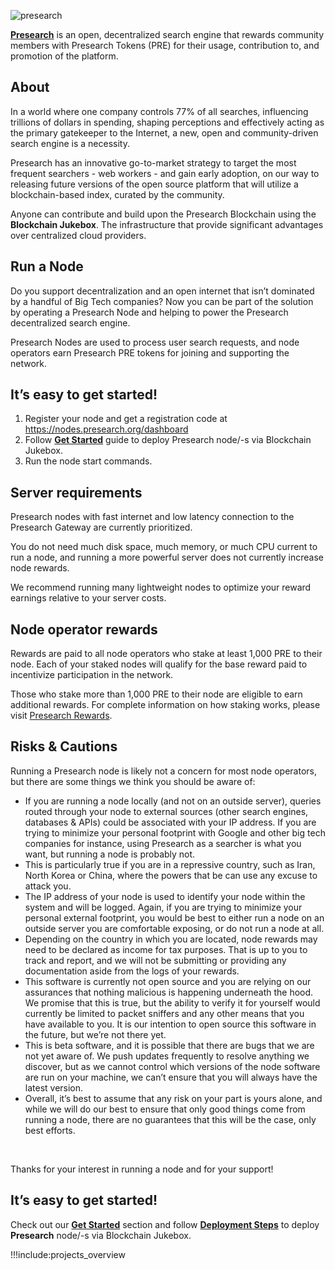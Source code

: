 ![presearch](img/presearch_header.png)

[**Presearch**](https://presearch.io) is an open, decentralized search engine that rewards community members with Presearch Tokens (PRE) for their usage, contribution to, and promotion of the platform.

## About

In a world where one company controls 77% of all searches, influencing trillions of dollars in spending, shaping perceptions and effectively acting as the primary gatekeeper to the Internet, a new, open and community-driven search engine is a necessity. 
<br/>

Presearch has an innovative go-to-market strategy to target the most frequent searchers - web workers - and gain early adoption, on our way to releasing future versions of the open source platform that will utilize a blockchain-based index, curated by the community.
<br/>

Anyone can contribute and build upon the Presearch Blockchain using the **Blockchain Jukebox**. The infrastructure that provide significant advantages over centralized cloud providers.

## Run a Node

Do you support decentralization and an open internet that isn’t dominated by a handful of Big Tech companies? Now you can be part of the solution by operating a Presearch Node and helping to power the Presearch decentralized search engine.
<br/>

Presearch Nodes are used to process user search requests, and node operators earn Presearch PRE tokens for joining and supporting the network.

## It’s easy to get started!

1. Register your node and get a registration code at https://nodes.presearch.org/dashboard
2. Follow [**Get Started**](get_started) guide to deploy Presearch node/-s via Blockchain Jukebox.
2. Run the node start commands.


## Server requirements

Presearch nodes with fast internet and low latency connection to the Presearch Gateway are currently prioritized. 
<br/>

You do not need much disk space, much memory, or much CPU current to run a node, and running a more powerful server does not currently increase node rewards. 
<br/>

We recommend running many lightweight nodes to optimize your reward earnings relative to your server costs.

## Node operator rewards

Rewards are paid to all node operators who stake at least 1,000 PRE to their node.
Each of your staked nodes will qualify for the base reward paid to incentivize participation in the network.
<br/>

Those who stake more than 1,000 PRE to their node are eligible to earn additional rewards.
For complete information on how staking works, please visit [Presearch Rewards](https://nodes.presearch.org/rewards).

## Risks & Cautions

Running a Presearch node is likely not a concern for most node operators, but there are some things we think you should be aware of:
- If you are running a node locally (and not on an outside server), queries routed through your node to external sources (other search engines, databases & APIs) could be associated with your IP address. If you are trying to minimize your personal footprint with Google and other big tech companies for instance, using Presearch as a searcher is what you want, but running a node is probably not.
- This is particularly true if you are in a repressive country, such as Iran, North Korea or China, where the powers that be can use any excuse to attack you.
- The IP address of your node is used to identify your node within the system and will be logged. Again, if you are trying to minimize your personal external footprint, you would be best to either run a node on an outside server you are comfortable exposing, or do not run a node at all.
- Depending on the country in which you are located, node rewards may need to be declared as income for tax purposes. That is up to you to track and report, and we will not be submitting or providing any documentation aside from the logs of your rewards.
- This software is currently not open source and you are relying on our assurances that nothing malicious is happening underneath the hood. We promise that this is true, but the ability to verify it for yourself would currently be limited to packet sniffers and any other means that you have available to you. It is our intention to open source this software in the future, but we’re not there yet.
- This is beta software, and it is possible that there are bugs that we are not yet aware of. We push updates frequently to resolve anything we discover, but as we cannot control which versions of the node software are run on your machine, we can’t ensure that you will always have the latest version.
- Overall, it’s best to assume that any risk on your part is yours alone, and while we will do our best to ensure that only good things come from running a node, there are no guarantees that this will be the case, only best efforts.

<br/>

Thanks for your interest in running a node and for your support!

## It’s easy to get started!

Check out our [**Get Started**](get_started) section and follow [**Deployment Steps**](deployment_steps) to deploy **Presearch** node/-s via Blockchain Jukebox.

!!!include:projects_overview